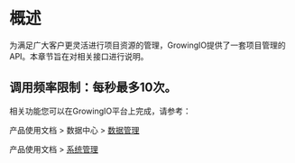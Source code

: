 # 概述

为满足广大客户更灵活进行项目资源的管理，GrowingIO提供了一套项目管理的API。本章节旨在对相关接口进行说明。

## 调用频率限制：**每秒最多10次。**

相关功能您可以在GrowingIO平台上完成，请参考：

产品使用文档 &gt; 数据中心 &gt; [数据管理](../../../product-manual/datacenter/datamanage/)

产品使用文档 &gt; [系统管理](../../../product-manual/sysmanage/)

